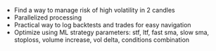 
- Find a way to manage risk of high volatility in 2 candles
- Parallelized processing
- Practical way to log backtests and trades for easy navigation
- Optimize using ML strategy parameters: stf, ltf, fast sma, slow sma, stoploss, volume increase, vol delta, conditions combination